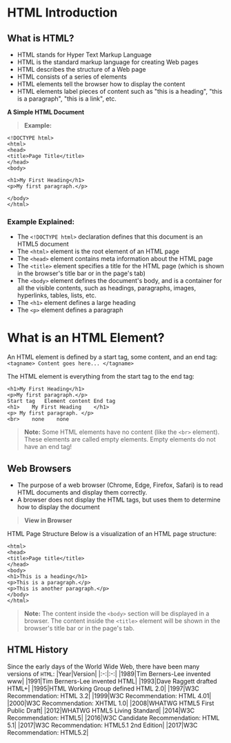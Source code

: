 # HTML Introduction

## What is HTML?
- HTML stands for Hyper Text Markup Language
- HTML is the standard markup language for creating Web pages
- HTML describes the structure of a Web page
- HTML consists of a series of elements
- HTML elements tell the browser how to display the content
- HTML elements label pieces of content such as "this is a heading", "this is a paragraph", "this is a link", etc.

**A Simple HTML Document**
> **Example:**
```
<!DOCTYPE html>
<html>
<head>
<title>Page Title</title>
</head>
<body>

<h1>My First Heading</h1>
<p>My first paragraph.</p>

</body>
</html>
```
### Example Explained:
- The `<!DOCTYPE html>` declaration defines that this document is an HTML5 document
- The `<html>` element is the root element of an HTML page
- The `<head>` element contains meta information about the HTML page
- The `<title>` element specifies a title for the HTML page (which is shown in the browser's title bar or in the page's tab)
- The `<body>` element defines the document's body, and is a container for all the visible contents, such as headings, paragraphs, images, hyperlinks, tables, lists, etc.
- The `<h1>` element defines a large heading
- The `<p>` element defines a paragraph

# What is an HTML Element?
An HTML element is defined by a start tag, some content, and an end tag:
`<tagname> Content goes here... </tagname>`

The HTML element is everything from the start tag to the end tag:
```
<h1>My First Heading</h1>
<p>My first paragraph.</p>
Start tag	Element content	End tag
<h1>	My First Heading	</h1>
<p>	My first paragraph.	</p>
<br>	none	none
```
> **Note:** Some HTML elements have no content (like the `<br>` element). These elements are called empty elements. Empty elements do not have an end tag!

## Web Browsers
- The purpose of a web browser (Chrome, Edge, Firefox, Safari) is to read HTML documents and display them correctly.
- A browser does not display the HTML tags, but uses them to determine how to display the document

> **View in Browser**

HTML Page Structure
Below is a visualization of an HTML page structure:
```
<html>
<head>
<title>Page title</title>
</head>
<body>
<h1>This is a heading</h1>
<p>This is a paragraph.</p>
<p>This is another paragraph.</p>
</body>
</html>
```
> **Note:** The content inside the `<body>` section will be displayed in a browser. The content inside the `<title>` element will be shown in the browser's title bar or in the page's tab.

## HTML History
Since the early days of the World Wide Web, there have been many versions of `HTML`:
|Year|Version|
|:-:|:-:|
|1989|Tim Berners-Lee invented www|
|1991|Tim Berners-Lee invented HTML|
|1993|Dave Raggett drafted HTML+|
|1995|HTML Working Group defined HTML 2.0|
|1997|W3C Recommendation: HTML 3.2|
|1999|W3C Recommendation: HTML 4.01|
|2000|W3C Recommendation: XHTML 1.0|
|2008|WHATWG HTML5 First Public Draft|
|2012|WHATWG HTML5 Living Standard|
|2014|W3C Recommendation: HTML5|
|2016|W3C Candidate Recommendation: HTML 5.1|
|2017|W3C Recommendation: HTML5.1 2nd Edition|
|2017|W3C Recommendation: HTML5.2|